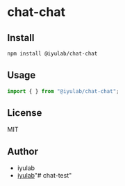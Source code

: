 # chat-chat

## Install
```bash
npm install @iyulab/chat-chat
```

## Usage
```js
import { } from "@iyulab/chat-chat";
```

## License
MIT

## Author
- iyulab
- [iyulab](https://www.iyulab.com)"# chat-test" 
